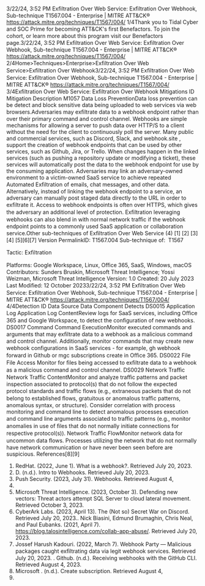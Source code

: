 3/22/24, 3:52 PM Exﬁltration Over Web Service: Exﬁltration Over Webhook, Sub-technique T1567.004 - Enterprise | MITRE ATT&CK®
https://attack.mitre.org/techniques/T1567/004/ 1/4Thank you to Tidal Cyber and SOC Prime for becoming ATT&CK's ﬁrst Benefactors. To join the cohort, or learn more about this program visit our
Benefactors page.3/22/24, 3:52 PM Exﬁltration Over Web Service: Exﬁltration Over Webhook, Sub-technique T1567.004 - Enterprise | MITRE ATT&CK®
https://attack.mitre.org/techniques/T1567/004/ 2/4Home>Techniques>Enterprise>Exﬁltration Over Web Service>Exﬁltration Over Webhook3/22/24, 3:52 PM Exﬁltration Over Web Service: Exﬁltration Over Webhook, Sub-technique T1567.004 - Enterprise | MITRE ATT&CK®
https://attack.mitre.org/techniques/T1567/004/ 3/4Exﬁltration Over Web Service: Exﬁltration Over Webhook
Mitigations
ID Mitigation Description
M1057 Data Loss
PreventionData loss prevention can be detect and block sensitive data being uploaded to web services via web
browsers.Adversaries may exﬁltrate data to a webhook endpoint rather than over their primary command and control channel. Webhooks are simple
mechanisms for allowing a server to push data over HTTP/S to a client without the need for the client to continuously poll the server. Many
public and commercial services, such as Discord, Slack, and webhook.site , support the creation of webhook endpoints that can be used by
other services, such as Github, Jira, or Trello. When changes happen in the linked services (such as pushing a repository update or
modifying a ticket), these services will automatically post the data to the webhook endpoint for use by the consuming application.
Adversaries may link an adversary-owned environment to a victim-owned SaaS service to achieve repeated Automated Exﬁltration of emails,
chat messages, and other data. Alternatively, instead of linking the webhook endpoint to a service, an adversary can manually post staged
data directly to the URL in order to exﬁltrate it.
Access to webhook endpoints is often over HTTPS, which gives the adversary an additional level of protection. Exﬁltration leveraging
webhooks can also blend in with normal network traﬃc if the webhook endpoint points to a commonly used SaaS application or
collaboration service.Other sub-techniques of Exﬁltration Over Web Service (4)
[1]
[2]
[3]
[4]
[5][6][7]
Version PermalinkID: T1567.004
Sub-technique of:  T1567

Tactic: Exﬁltration

Platforms: Google Workspace, Linux, Oﬃce 365, SaaS, Windows, macOS
Contributors: Sunders Bruskin, Microsoft Threat Intelligence; Yossi Weizman, Microsoft Threat Intelligence
Version: 1.0
Created: 20 July 2023
Last Modiﬁed: 12 October 20233/22/24, 3:52 PM Exﬁltration Over Web Service: Exﬁltration Over Webhook, Sub-technique T1567.004 - Enterprise | MITRE ATT&CK®
https://attack.mitre.org/techniques/T1567/004/ 4/4Detection
ID Data Source Data Component Detects
DS0015 Application Log Application Log
ContentReview logs for SaaS services, including Oﬃce 365 and Google Workspace, to detect the
conﬁguration of new webhooks.
DS0017 Command Command
ExecutionMonitor executed commands and arguments that may exﬁltrate data to a webhook as a
malicious command and control channel. Additionally, monitor commands that may
create new webhook conﬁgurations in SaaS services - for example, gh webhook
forward in Github or mgc subscriptions create in Oﬃce 365.
DS0022 File File Access Monitor for ﬁles being accessed to exﬁltrate data to a webhook as a malicious
command and control channel.
DS0029 Network Traﬃc Network Traﬃc
ContentMonitor and analyze traﬃc patterns and packet inspection associated to protocol(s) that
do not follow the expected protocol standards and traﬃc ﬂows (e.g., extraneous packets
that do not belong to established ﬂows, gratuitous or anomalous traﬃc patterns,
anomalous syntax, or structure). Consider correlation with process monitoring and
command line to detect anomalous processes execution and command line arguments
associated to traﬃc patterns (e.g., monitor anomalies in use of ﬁles that do not normally
initiate connections for respective protocol(s)).
Network Traﬃc
FlowMonitor network data for uncommon data ﬂows. Processes utilizing the network that do
not normally have network communication or have never been seen before are
suspicious.
References[8][9]
1. RedHat. (2022, June 1). What is a webhook?. Retrieved July
20, 2023.
2. D. (n.d.). Intro to Webhooks. Retrieved July 20, 2023.
3. Push Security. (2023, July 31). Webhooks. Retrieved August 4,
2023.
4. Microsoft Threat Intelligence. (2023, October 3). Defending
new vectors: Threat actors attempt SQL Server to cloud lateral
movement. Retrieved October 3, 2023.
5. CyberArk Labs. (2023, April 13). The (Not so) Secret War on
Discord. Retrieved July 20, 2023.. Nick Biasini, Edmund Brumaghin, Chris Neal, and Paul
Eubanks. (2021, April 7).
https://blog.talosintelligence.com/collab-app-abuse/.
Retrieved July 20, 2023.
7. Jossef Harush Kadouri. (2022, March 7). Webhook Party —
Malicious packages caught exﬁltrating data via legit webhook
services. Retrieved July 20, 2023.
. Github. (n.d.). Receiving webhooks with the GitHub CLI.
Retrieved August 4, 2023.
9. Microsoft . (n.d.). Create subscription. Retrieved August 4,
2023.